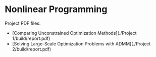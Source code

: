# Nonlinear Programming
Project PDF files:

* [Comparing Unconstrained Optimization Methods](./Project 1/build/report.pdf)
* [Solving Large-Scale Optimization Problems with ADMM](./Project 2/build/report.pdf)
